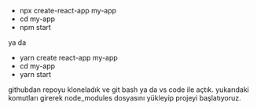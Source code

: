 - npx create-react-app my-app
- cd my-app
- npm start

ya da 

- yarn create react-app my-app
- cd my-app
- yarn start

githubdan repoyu kloneladık ve git bash ya da vs code ile açtık. yukarıdaki komutları girerek node_modules dosyasını yükleyip projeyi başlatıyoruz.